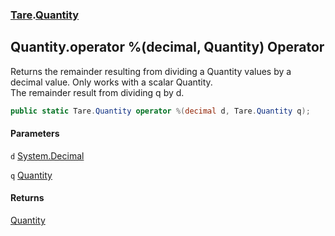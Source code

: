 ### [Tare](Tare.md 'Tare').[Quantity](Tare.Quantity.md 'Tare.Quantity')

## Quantity.operator %(decimal, Quantity) Operator

Returns the remainder resulting from dividing a Quantity values by a decimal value. Only works with a scalar Quantity.  
<returns>The remainder result from dividing q by d.</returns>

```csharp
public static Tare.Quantity operator %(decimal d, Tare.Quantity q);
```
#### Parameters

<a name='Tare.Quantity.op_Modulus(decimal,Tare.Quantity).d'></a>

`d` [System.Decimal](https://docs.microsoft.com/en-us/dotnet/api/System.Decimal 'System.Decimal')

<a name='Tare.Quantity.op_Modulus(decimal,Tare.Quantity).q'></a>

`q` [Quantity](Tare.Quantity.md 'Tare.Quantity')

#### Returns
[Quantity](Tare.Quantity.md 'Tare.Quantity')